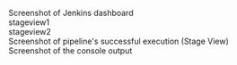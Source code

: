 Screenshot of Jenkins dashboard<br>
[](dashboard.png)
stageview1<br>
[](stageView1.png)
stageview2<br>
[](stageView2.png)
Screenshot of pipeline's successful execution (Stage View) <br>
[](stageCombined.png)
Screenshot of the console output <br>
[](consoleOutput.png)